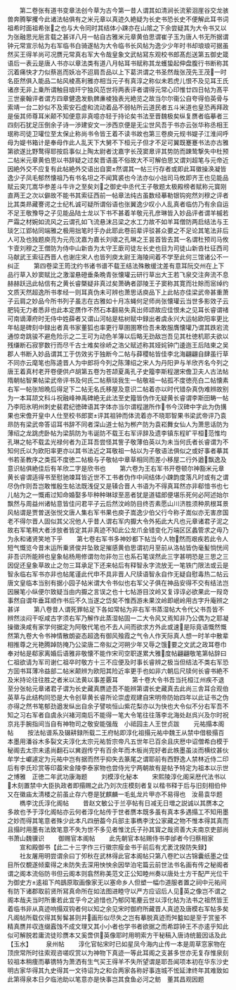 <!-- { "loadSidebar": true } -->
　　第二卷张有道书变章法创今草为古今第一昔人谓其如清涧长流萦洄崖谷交龙骇兽奔腾挐攫今此诸法帖俱有之米元章以真迹久絶疑为长史书恐长史不便解此耳书词祖希时面祖希张之也与大令同时其结体小踈亦在山隂之下余尝疑其为大令书又以为张融思光巵言载之甚详八月一帖自古雅米元章黄伯思谓崔子玉为唐人书无所据谓钟元常宣示帖为右军临书白骑遂帖为大令临书长风帖为逸少少年时书却琅琅可据虽然买王得羊尚可况赝元常真右军大令哉皇象文武帖冩东观校书郎髙彪送第五御史箴语后一表云是唐人书亦以章法类有道八月帖耳书赋称其龙蠖蛰起伸盘腹行书断称其沉着痛快才力似蔡邕而妖冶不迢肩吾品以上下葛洪谓之书圣然哉张茂先王茂一时名臣然俱入能品二帖风棱髙利雅亦相当元子有真淳之称似未若虎儿恨不及见耳王氏诸彦无非上乗所谓触目琅玕宁独风范世将两表评者谓得元常心印惟廿四日帖为髙平三世豪翰评者谓方四章健逸发骫髀亷棱独表光絶览之故当尔尔衞公自夸得伯英骨与索靖一台二妙似不及索安石虚和流动着品不弱帖所云道民者五斗米道也皇恐再拜政是佞其师尊耳米颠不知便意非真噫亦轻于持论矣书法至晋魏极矣纵复赝者临摹者三四刻石犹足压倒余子诗一渉建安文一渉西京便是无尘世风吾于书亦云张华称丞相王珉称司徒卫瓘位至太保止称尚书令皆王着不读书故也第三卷庾元规书媞子江淮间呼母为媞书箱计是奉母作此人乱天下大舅不下桓元子但才不足可翼既蹇蹇书法亦古雅第欲遂比野鹜得耶按启事似上陶太尉者沈嘉字长茂窦臮评其势防而踈鸷撃失中杜预二帖米元章黄伯思以书辞疑之过矣晋语虽不俗故大不可解伯思又谓刘超笔与元帝近因絶外交不应复有此帖絶外交语出自窦然谓其一帖三行存者或即此耳徽操涣凝皆逸少子凤毛郁然懐祖乃有书名坦之不闻箕裘也今法亦似小拙司马攸即齐王也见能品赋云突兀嵩华参差斗牛许之至矣刘之御史中丞代王子敬题太极殿榜者赋称元寳刚直两王之次以僻故不能书其索征西前一帖章法纯古虽数经摹勒银钩宛然刘穆之评者比其类昻藏謇谔之士纪札诚可疑所谓俗语也张翼逸少叹小人乱真者临仿乃有余自运不足王敬豫导之子见能品陆士龙以下书不甚着羊敬元孔彦琳皆入妙品评者谓羊槭若严霜之材婉如流风之云谓孔如飞流悬沫吕梁之水工力故不如羊耳僧防两启结法与王琰乞江郢帖同端雅之极用拙笔时手办此耶此卷前辈评驳甚众要之不足论其笔法非后人可及也独题庾亮为元亮沈嘉为嘉长刘瓌之孔琳之王昙首皆去其一名谓杜预司马攸卞壸刘穆之王僧防为侍中山新沓为太守王廞司徒左长史也目为司徒山新沓杜征西司马献武王索征西晋人也谢庄宋人也皆列庾太尉王海陵间着不学至此何三馆诸公不一纠正
　　第四卷梁王筠沈约书诸书谱不载王结法殊散缓沈差有意耳阮交州在上下品行草入妙窦赋比之激溜悬磴垂条晩青张懐瓘云研行草出大王若飞泉交注奔流不息赫赫跃迅此帖信有之黄长睿槩疑非真过矣萧确者邵陵王子窦称其寛而壮賖而宻绰约文质天然超逸所书孝经一则耳真伪未可辨也萧思话庾品下上此帖亦佳梁武帝甚重萧子云肩之妙品今所书列子虽志在古雅如十月冻蝇何足师尚张懐瓘云当世多影效子云肥钝无力者悉非也此本定赝作不然石本翻易失真出师颂故应佳恨未之见耳长睿谓禇可南谪潭府时无侍中姓薛者又谓山河帖是枯树赋中録出者虞永兴大运帖欧阳率更比年帖是碑刻中録出者真书家董狐也率更行草圉圉寒俭吾未敢服膺懐瓘乃谓其跌宕流通惊竒跳骏不避危险示之二王可为动色羊簿以后略无劲敌岂吾见其杜徳机耶夫欲以残缣断石寂寥数行而尽千古士难矣徐峤之浩父赋述称其娅姹钟门逶迤王后陆柬之吴郡人书断入妙品谓其工于仿效劣于独断今二帖与薛稷帖皆佳李北海翩翩自肆虽行草不同亦云麾笔也陈逵晋人为中郎将今列之陈薄绍之宋人为丹阳尹与羊欣齐名今列之唐王着真村老开卷便供卢胡第五卷为苍颉夏禹孔子史籀李斯程邈宋儋卫夫人古法帖隋朝帖智果帖梁武帝评书及何氏二帖蔡琰我生一帖敬祖一帖孤不度徳亮白二帖懐素右军一帖张旭晩后得足下二帖无名氏移屋及意识二帖着亦以时代错杂真伪难辨故别为一本耳颉文科斗祝融峰神禹碑絶无此法至史籀皆伪作无疑黄长睿谓李斯田畴一帖乃李阳氷明州刺史裴君纪徳碑语其字体亦当尔谓程邈所作书今汉碑中字此为伪搆果也宋儋开皇中人仕至校书郎窦评其祖钟而体流着亦不晓耶智果书梁武帝评乃袁昻防有梁武帝答诏耳书辞不同者深山道士帖为栁产防为袁崧舞女仙人为萧思话防为薄绍之龙跳虎卧帖为梁鹄防为韦诞防不载王右军评辞及遗李镇东程旷平桓范惟均孔琳之帖不载孟光禄何者为正耳吾尝怪其訾子敬薄伯英以为未当何氏者长睿谓为不知何氏以为欧阳率更亦以其书法近之耳敬祖一帖以为子敬语法俱似之或好事者摹其书若圣教序之类孤不度徳二帖极与子敬帖中章草相同而差小移屋二行外遒飘逸及意识帖俱絶佳后有羊欣二字是欣书也
　　第六卷为王右军书开卷顿尔神豁米元章黄长睿谓适得书至慰驰竦耳皆近世不工书者伪作中间结体小踈韵度落凡时或有之谓尽伪作则吾岂敢惟殷生帖法既浅促又是辏合晋人书语为不得真耳然亦非郗愔书也七儿帖为之一慨甫过知命婚娶多毕种种琳球至恶者犹是道韫郎便堪乐死何必阿述始尔飘然与周益州诸帖意皆佳问君平子云后然汶岭防目终否素愿山川济胜须种夙根耳景风帖谓是贾曽送张悦文唐人集右军书果也庾子嵩逸少伯父行今称子嵩似亦无害彦国老不得尔晋人固似其父况他人乎昔人谓右军内擫大令外拓此大凡也元章诸君子泥之故右军笔稍大者涉放者皆定其非真迹不知此公龙爪金错变化万端区区蠡管求之毋乃为永和诸贤笑地下乎
　　第七卷右军书多神妙都下帖当今人物然而艰疾若此令人短气慨览今昔末运所乗贤俊并坠致足摧感黄伯思谓初月至前从洛帖皆伪毫髪惝恍间非吾识所能辨也皇象帖杨用修谓勿勿非勿三也系石笔误然此三字甚明恐是三思之三因促还皇象草故止之勿三耳承足下还来帖后有释智永字流放无一笔铁门限法或云是智永临右军书亦非也帖尾谨此代申不具非晋人尺牍语智永自作无疑自慰毒热二帖云唐文皇临本当别有据小园子帖米谓大令书似也右军父子俱在神品安得不交有结法岂因展笔小纵便尔致疑当由内擫之言误之也十七帖游目汶岭又复谆谆必欲果此一叚竒事然自谓年垂耳顺作书后不久当遂之岱矣不惟西游未果汶岭即岷岭用古字升庵辨之甚详
　　第八卷昔人谓死罪帖足下各如常帖为非右军书蒸湿帖大令代父书吾皆不辨然淡闷干呕咸古字须右军乃解作此蒸湿帖固一二大令风又焉知非乃公偶为之耶凝操徽涣咸有家学何据定为阿敬代笔也不去人间而欲求方外此或速是际竟语慨然慨然第九卷大令书神情散朗姿态超逸有御风飱霞之气令人作天际真人想一时羊中散辈相推尊之光艳腾踔防掩乃公梁唐二帝拟之河朔少年又辱之饿要之文武之政耳卷巾奉对帖是郗家离婚后语雅非敬懐不能作宋司空职遂累大雅度帖翩翩敬笔第帖辞曰仁祖欲请为军司谢仁祖卒时敬方十三不应便及时事长睿辨之极当但结法不类右军恐方囬书耳薄冷益部二帖米颠辨为欧阳其险近率更手也如非六朝后尺牍何长睿书絶不及米持论往往胜之者米以法黄以事差覈耳
　　第十卷大令书吾当托桓江州疾不退至分张帖元章诸君子谓为长史藏真赝迹吾不能辨第谓长史藏真去此尚三舎耳合观伯英草与此结构同恐是大令创草黄长睿所论崇虚观建自宋明帝防始四年以此证书之伪亦得之然书笔郁劲遒发纵出自余子譬啖恒山紫花梨亦以为快也大令似不分右军吾不知之习右军者自虞永兴褚河南后不能得一笔大令笔往往落李北海处赵呉兴及尔时祝京兆手腕指间当自有神物司之敬安能强哉　小祗园主人王世贞跋
　　元祐搨本阁帖
　　按法帖谱系及辍耕録所载二王府帖即淳化祖搨元祐中魏王从禁中借极搨百本墨用潘谷木多裂文夫淳化太宗元祐哲宗帝凡五世年已百余且庆厯中诏僧希白模于秘阁去太宗未逺尚翻石以兾遐传宁有百余年而木板尚完好者此帙墨虽淡而横纹甚伙牟学士巘遽定为元祐中岂有据而然乎抑失去篆尾之谓耶前有西野逸人禁林近侍二印后有李氏珍赏等印葢宋金陵李泰家物也尝侍光宁两朝故有是帖予特定为祖本以示世之博雅　正徳二年武功康海题
　　刘模淳化秘本
　　宋熙陵淳化阁采厯代法书以木刻置禁中大臣执政者即搨赐之此乃刘次庄模刻者复以楷书释于后与旧刻相伯仲又在徽庙太清楼之前虽止存六卷是犹麒麟一毛虬龙片甲亦不易得也　汝昜袁华题
　　檇李沈氏淳化阁帖
　　昔赵文敏公于兰亭帖有日减无日増之説诚以其赝本之多故也予于淳化阁帖亦云何者淳化帖传于世者赝本既多虽有真本多遇搨工不知用墨之妙而得其笔意者殊少此本凡四册葢今兵部主事檇李沈公家藏之物不惟本得其真而且搨时用墨有法致笔意不失为世不多见者惟沈氏子孙其寳之哉资善大夫南京吏部尚书萧山魏骥识
　　御赐官本阁帖
　　此先朝官本帖赐侍书李邰者今归蔡相家
　　宣和殿御书【此二十三字作三行徽宗瘦金书于前后有尤袤沈揆防失録】
　　社友屠用明尝谓余曰丁夘秋在武林得此官本阁帖只第八卷贮以古锦囊纸墨之佳目所仅覩遂倾槖得之未防失去深用怏怏余因举泊宅篇云前世法书名画有传之秘阁者谓之阁本流俗防书但云阁本则翕然称美范文正公知睦州奏以唐处士方干配严光位干为御史方逺祖下鸬鷀原取画像家无以塞命乡人但塑一幅巾道服者置之祠中元祐间有防下诸郡取前贤所冩真命所在如法图进睦守以严方应诏后人见英之像岂不谓之阁本哉夫当时所重若此宜乎今之追惜也乃郁冈笔麈云世以淳化帖为法书之祖然皆王着临书非从真迹响搨双钩者何以知之余见宋时御府所藏晋人真迹及唐模右军帖多矣凡阁帖所载仅得其髣髴甚则并画形似尽失之岂有摹脱真迹而舛盭如是至于赏鉴不精真赝并収连缀蠧蚀不成文理又其小小者也学书者欲据之而希踪钟王不亦逺乎知此似可解脱若庸流徒珍赝本又奚啻供英像耶时用明索方干秘稿入唐诗统籖因话及此【玉水】
　　泉州帖
　　淳化官帖宋时已如星凤今海内止传一本是周草窓家物在顶庶常所时往索观咨嗟叹赏以为神物下真迹一等此耳阁之支甚多世亦无复存惟泉刻较祖本稍痩而摹镌特为萧洒有生气买王得羊不失所望谓是耶吾闻项本初在华东沙史明古家华得其九史得其一文待诏为之和合两家各称好事连城不恡延津终年其难致如此第得泉本日夕临池助以笔意亦是快事岂其食鱼必河之鲂　董其昌观因题
